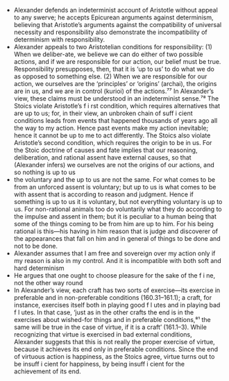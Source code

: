 - Alexander defends an indeterminist account of Aristotle without appeal to any swerve; he accepts Epicurean arguments against determinism, believing that Aristotle’s arguments against the compatibility of universal necessity and responsibility also demonstrate the incompatibility of determinism with responsibility.
- Alexander appeals to two Aristotelian conditions for responsibility: (1) When we deliber-ate, we believe we can do either of two possible actions, and if we are responsible for our action, our belief must be true. Responsibility presupposes, then, that it is ‘up to us’ to do what we do as opposed to something else. (2) When we are responsible for our action, we ourselves are the ‘principles’ or ‘origins’ (archai), the origins are in us, and we are in control (kurioi) of the actions.⁷⁷ In Alexander’s view, these claims must be understood in an indeterminist sense.⁷⁸ The Stoics violate Aristotle’s f i rst condition, which requires alternatives that are up to us; for, in their view, an unbroken chain of suff i cient conditions leads from events that happened thousands of years ago all the way to my action. Hence past events make my action inevitable; hence it cannot be up to me to act differently. The Stoics also violate Aristotle’s second condition, which requires the origin to be in us. For the Stoic doctrine of causes and fate implies that our reasoning, deliberation, and rational assent have external causes, so that (Alexander infers) we ourselves are not the origins of our actions, and so nothing is up to us
- the voluntary and the up to us are not the same. For what comes to be from an unforced assent is voluntary;
but up to us is what comes to be with assent that is according to reason and judgment. Hence if something is up to us it is voluntary, but not everything voluntary is up to us. For non-rational animals too do voluntarily what they do according to the impulse and assent in them; but it is peculiar to a human being that some of the things coming to be from him are up to him. For his being rational is this—his having in him reason that is judge and discoverer of the appearances that fall on him and in general of things to be done and not to be done.
- Alexander assumes that I am free and sovereign over my action only if my reason is also in my control. And it is incompatible with both soft and hard determinism
- He argues that one ought to choose pleasure for the sake of the f i ne, not the other way round
- In Alexander’s view, each craft has two sorts of exercise—its exercise in preferable and in non-preferable conditions (160.31–161.1); a craft, for instance, exercises itself both in playing good f l utes and in playing bad f l utes. In that case, ‘just as in the other crafts the end is in the exercises about wished-for things and in preferable conditions,⁸¹ the same will be true in the case of virtue, if it is a craft’ (161.1–3). While recognizing that virtue is exercised in bad external conditions, Alexander suggests that this is not really the proper exercise of virtue, because it achieves its end only in preferable conditions. Since the end of virtuous action is happiness, as the Stoics agree, virtue turns out to be insuff i cient for happiness, by being insuff i cient for the achievement of its end.